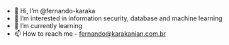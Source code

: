 - 👋 Hi, I’m @fernando-karaka
- 👀 I’m interested in information security, database and machine learning
- 🌱 I’m currently learning 
- 📫 How to reach me - fernando@karakanian.com.br

<!---
fernando-karaka/fernando-karaka is a ✨ special ✨ repository because its `README.md` (this file) appears on your GitHub profile.
You can click the Preview link to take a look at your changes.
--->
